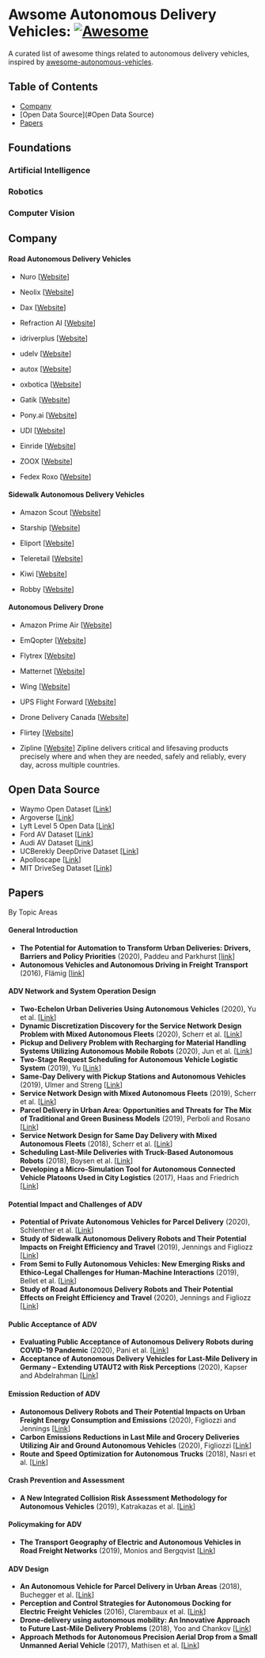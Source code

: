 # Awsome Autonomous Delivery Vehicles: [![Awesome](https://cdn.rawgit.com/sindresorhus/awesome/d7305f38d29fed78fa85652e3a63e154dd8e8829/media/badge.svg)](https://github.com/sindresorhus/awesome)

A curated list of awesome things related to autonomous delivery vehicles, inspired by [awesome-autonomous-vehicles](https://github.com/manfreddiaz/awesome-autonomous-vehicles).


## Table of Contents
* [Company](#Company)
* [Open Data Source](#Open Data Source)
* [Papers](#Papers)


## Foundations

### Artificial Intelligence

### Robotics

### Computer Vision

## Company

#### Road Autonomous Delivery Vehicles
* Nuro [[Website](https://nuro.ai/)]

* Neolix [[Website](https://www.neolix.cn/productCenter.html)]

* Dax [[Website](https://daxbot.com/)]

* Refraction AI [[Website](https://refraction.ai/)]
* idriverplus [[Website](https://idriverplus.com/sy)]
* udelv [[Website](https://www.udelv.com/)]
* autox [[Website](https://www.autox.ai/en/index.html)]
* oxbotica [[Website](https://www.oxbotica.com/)]
* Gatik [[Website](https://gatik.ai/)]
* Pony.ai [[Website](https://pony.ai/en/index.html)] 
* UDI [[Website](https://unity-drive.com/#/)] 
* Einride [[Website](https://www.einride.tech/)]
* ZOOX [[Website](https://zoox.com/)]
* Fedex Roxo [[Website](https://www.fedex.com/en-us/innovation/roxo-delivery-robot.html)]

#### Sidewalk Autonomous Delivery Vehicles
* Amazon Scout [[Website](https://www.aboutamazon.com/news/transportation/meet-scout)]

* Starship [[Website](https://www.starship.xyz/)]

* Eliport [[Website](https://eliport.com/)]
* Teleretail [[Website](https://teleretail.com/)]
* Kiwi [[Website](https://teleretail.com/)]
* Robby [[Website](https://robby.io/)]

#### Autonomous Delivery Drone
* Amazon Prime Air [[Website](https://www.amazon.com/Amazon-Prime-Air/b?ie=UTF8&node=8037720011)]

* EmQopter [[Website](https://www.emqopter.de/en/index.php)]

* Flytrex [[Website](https://flytrex.com/)]

* Matternet [[Website](https://mttr.net/)]

* Wing [[Website](https://wing.com/)]

* UPS Flight Forward [[Website](https://www.ups.com/us/en/services/shipping-services/flight-forward-drones.page)]

* Drone Delivery Canada [[Website](https://dronedeliverycanada.com/)]

* Flirtey [[Website](https://www.flirtey.com/)]

* Zipline [[Website](https://flyzipline.com/)]
Zipline delivers critical and lifesaving products precisely where and when they are needed, safely and reliably, every day, across multiple countries.

## Open Data Source
* Waymo Open Dataset [[Link](https://waymo.com/open/)]
* Argoverse [[Link](https://www.argoverse.org/data.html#overview-link)]
* Lyft Level 5 Open Data [[Link](https://self-driving.lyft.com/level5/data/)]
* Ford AV Dataset [[Link](https://avdata.ford.com/data/default.aspx)]
* Audi AV Dataset [[Link](https://www.a2d2.audi/a2d2/en/dataset.html)]
* UCBerekly DeepDrive Dataset [[Link](https://bdd-data.berkeley.edu/)]
* Apolloscape [[Link](http://apolloscape.auto/index.html)] 
* MIT DriveSeg Dataset [[Link](https://agelab.mit.edu/driveseg)]

## Papers
By Topic Areas

#### General Introduction
* **The Potential for Automation to Transform Urban Deliveries: Drivers, Barriers and Policy Priorities** (2020), Paddeu and Parkhurst [[link](https://www.sciencedirect.com/science/article/pii/S2543000920300032)]
* **Autonomous Vehicles and Autonomous Driving in Freight Transport** (2016), Flämig [[link](https://link.springer.com/chapter/10.1007/978-3-662-48847-8_18)]


#### ADV Network and System Operation Design
* **Two-Echelon Urban Deliveries Using Autonomous Vehicles** (2020), Yu et al. [[Link](https://github.com/wzh96/Awsome_Autonomous_Delivery_Vehicles/blob/main/Paper/Yu%20et%20al.%20-%202020%20-%20Two-echelon%20urban%20deliveries%20using%20autonomous%20vehi.pdf)]
* **Dynamic Discretization Discovery for the Service Network Design Problem with Mixed Autonomous Fleets** (2020), Scherr et al. [[Link](https://github.com/wzh96/Awsome_Autonomous_Delivery_Vehicles/blob/main/Paper/Scherr%20et%20al.%20-%202020%20-%20Dynamic%20discretization%20discovery%20for%20the%20service%20n.pdf)]
* **Pickup and Delivery Problem with Recharging for Material Handling Systems Utilizing Autonomous Mobile Robots** (2020), Jun et al. [[Link](https://github.com/wzh96/Awsome_Autonomous_Delivery_Vehicles/blob/main/Paper/Pickup%20and%20delivery%20problem%20with%20recharging%20for%20material%20handling%20systems%20utilising%20autonomous%20mobile%20robots.pdf)]
* **Two-Stage Request Scheduling for Autonomous Vehicle Logistic System** (2019), Yu [[Link](https://github.com/wzh96/Awsome_Autonomous_Delivery_Vehicles/blob/main/Paper/Yu%20-%202019%20-%20Two-Stage%20Request%20Scheduling%20for%20Autonomous%20Vehicl.pdf)]
* **Same-Day Delivery with Pickup Stations and Autonomous Vehicles** (2019), Ulmer and Streng [[Link](https://github.com/wzh96/Awsome_Autonomous_Delivery_Vehicles/blob/main/Paper/Ulmer%20and%20Streng%20-%202019%20-%20Same-Day%20delivery%20with%20pickup%20stations%20and%20autonom.pdf)]
* **Service Network Design with Mixed Autonomous Fleets** (2019), Scherr et al. [[Link](https://github.com/wzh96/Awsome_Autonomous_Delivery_Vehicles/blob/main/Paper/Scherr%20et%20al.%20-%202019%20-%20Service%20network%20design%20with%20mixed%20autonomous%20fleet.pdf)]
* **Parcel Delivery in Urban Area: Opportunities and Threats for The Mix of Traditional and Green Business Models** (2019), Perboli and Rosano [[Link](https://github.com/wzh96/Awsome_Autonomous_Delivery_Vehicles/blob/main/Paper/Perboli%20and%20Rosano%20-%202019%20-%20Parcel%20delivery%20in%20urban%20areas%20Opportunities%20and%20.pdf)]
* **Service Network Design for Same Day Delivery with Mixed Autonomous Fleets** (2018), Scherr et al. [[Link](https://github.com/wzh96/Awsome_Autonomous_Delivery_Vehicles/blob/main/Paper/Scherr%20et%20al.%20-%202018%20-%20Service%20Network%20Design%20for%20Same%20Day%20Delivery%20with%20.pdf)]
* **Scheduling Last-Mile Deliveries with Truck-Based Autonomous Robots** (2018), Boysen et al. [[Link](https://github.com/wzh96/Awsome_Autonomous_Delivery_Vehicles/blob/main/Paper/Scheduling%20last-mile%20deliveries%20with%20truck-based%20autonomous%20robots.pdf)]
* **Developing a Micro-Simulation Tool for Autonomous Connected Vehicle Platoons Used in City Logistics** (2017),  Haas and Friedrich [[Link](https://www.sciencedirect.com/science/article/pii/S235214651730981X)]

#### Potential Impact and Challenges of ADV
* **Potential of Private Autonomous Vehicles for Parcel Delivery** (2020), Schlenther et al. [[Link](https://github.com/wzh96/Awsome_Autonomous_Delivery_Vehicles/blob/main/Paper/Potential%20of%20Private%20Autonomous%20Vehicles%20for%20Parcel%20Delivery.pdf)]
* **Study of Sidewalk Autonomous Delivery Robots and Their Potential Impacts on Freight Efficiency and Travel** (2019), Jennings and Figliozz [[Link](https://github.com/wzh96/Awsome_Autonomous_Delivery_Vehicles/blob/main/Paper/Study%20of%20Sidewalk%20Autonomous%20Delivery%20Robots%20and%20Their%20Potential%20Impacts%20on%20Freight%20Efficiency%20and%20Travel.pdf)]
* **From Semi to Fully Autonomous Vehicles: New Emerging Risks and Ethico-Legal Challenges for Human-Machine Interactions** (2019), Bellet et al. [[Link](https://www.sciencedirect.com/science/article/pii/S1369847818308556)]
* **Study of Road Autonomous Delivery Robots and Their Potential Effects on Freight Efficiency and Travel** (2020), Jennings and Figliozz [[Link](https://github.com/wzh96/Awsome_Autonomous_Delivery_Vehicles/blob/main/Paper/Study%20of%20Road%20Autonomous%20Delivery%20Robots%20and%20Their%20Potential%20Effects%20on%20Freight%20Efficiency%20and%20Travel.pdf)]

#### Public Acceptance of ADV
* **Evaluating Public Acceptance of Autonomous Delivery Robots during COVID-19 Pandemic** (2020), Pani et al. [[Link]()]
* **Acceptance of Autonomous Delivery Vehicles for Last-Mile Delivery in Germany – Extending UTAUT2 with Risk Perceptions** (2020), Kapser and Abdelrahman [[Link]()]

#### Emission Reduction of ADV
* **Autonomous Delivery Robots and Their Potential Impacts on Urban Freight Energy Consumption and Emissions** (2020), Figliozzi and Jennings [[Link]()]
* **Carbon Emissions Reductions in Last Mile and Grocery Deliveries Utilizing Air and Ground Autonomous Vehicles** (2020), Figliozzi [[Link]()]
* **Route and Speed Optimization for Autonomous Trucks** (2018), Nasri et al. [[Link]()]

#### Crash Prevention and Assessment
* **A New Integrated Collision Risk Assessment Methodology for Autonomous Vehicles** (2019), Katrakazas et al. [[Link]()]

#### Policymaking for ADV
* **The Transport Geography of Electric and Autonomous Vehicles in Road Freight Networks** (2019), Monios and Bergqvist [[Link]()]

#### ADV Design
* **An Autonomous Vehicle for Parcel Delivery in Urban Areas** (2018), Buchegger et al. [[Link]()]
* **Perception and Control Strategies for Autonomous Docking for Electric Freight Vehicles** (2016), Clarembaux et al. [[Link]()]
* **Drone-delivery using autonomous mobility: An Innovative Approach to Future Last-Mile Delivery Problems** (2018), Yoo and Chankov [[Link]()]
* **Approach Methods for Autonomous Precision Aerial Drop from a Small Unmanned Aerial Vehicle** (2017), Mathisen et al. [[Link]()]




